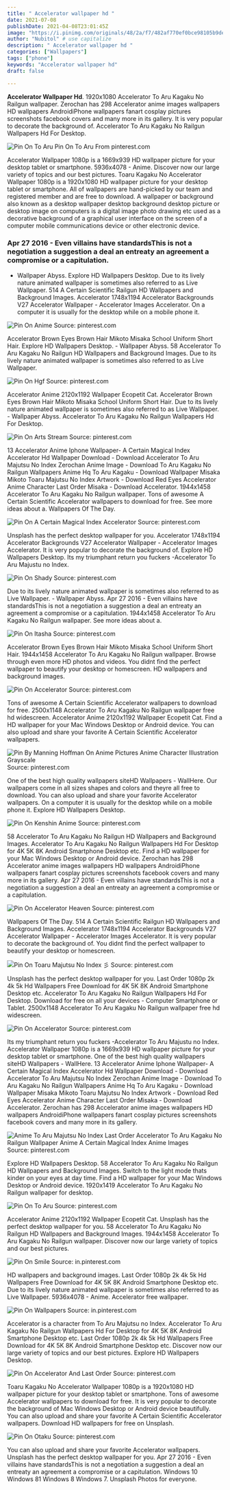 ```yaml
---
title: " Accelerator wallpaper hd "
date: 2021-07-08
publishDate: 2021-04-08T23:01:45Z
image: "https://i.pinimg.com/originals/48/2a/f7/482af770ef0bce98105b9de4e5dc4a4e.jpg"
author: "Nubitol" # use capitalize
description: " Accelerator wallpaper hd "
categories: ["Wallpapers"]
tags: ["phone"]
keywords: "Accelerator wallpaper hd"
draft: false

---
```



**Accelerator Wallpaper Hd**. 1920x1080 Accelerator To Aru Kagaku No Railgun wallpaper. Zerochan has 298 Accelerator anime images wallpapers HD wallpapers AndroidiPhone wallpapers fanart cosplay pictures screenshots facebook covers and many more in its gallery. It is very popular to decorate the background of. Accelerator To Aru Kagaku No Railgun Wallpapers Hd For Desktop.

![Pin On To Aru](https://i.pinimg.com/originals/06/f3/a1/06f3a15f2df45be567c308a93e3aaf68.jpg "Pin On To Aru")
Pin On To Aru From pinterest.com


Accelerator Wallpaper 1080p is a 1669x939 HD wallpaper picture for your desktop tablet or smartphone. 5936x4078 - Anime. Discover now our large variety of topics and our best pictures. Toaru Kagaku No Accelerator Wallpaper 1080p is a 1920x1080 HD wallpaper picture for your desktop tablet or smartphone. All of wallpapers are hand-picked by our team and registered member and are free to download. A wallpaper or background also known as a desktop wallpaper desktop background desktop picture or desktop image on computers is a digital image photo drawing etc used as a decorative background of a graphical user interface on the screen of a computer mobile communications device or other electronic device.

### Apr 27 2016 - Even villains have standardsThis is not a negotiation a suggestion a deal an entreaty an agreement a compromise or a capitulation.

- Wallpaper Abyss. Explore HD Wallpapers Desktop. Due to its lively nature animated wallpaper is sometimes also referred to as Live Wallpaper. 514 A Certain Scientific Railgun HD Wallpapers and Background Images. Accelerator 1748x1194 Accelerator Backgrounds V27 Accelerator Wallpaper - Accelerator Images Accelerator. On a computer it is usually for the desktop while on a mobile phone it.


![Pin On Anime](https://i.pinimg.com/originals/14/af/4a/14af4a763caa30743713467cbcbe661d.png "Pin On Anime")
Source: pinterest.com

Accelerator Brown Eyes Brown Hair Mikoto Misaka School Uniform Short Hair. Explore HD Wallpapers Desktop. - Wallpaper Abyss. 58 Accelerator To Aru Kagaku No Railgun HD Wallpapers and Background Images. Due to its lively nature animated wallpaper is sometimes also referred to as Live Wallpaper.

![Pin On Hgf](https://i.pinimg.com/originals/73/1e/2d/731e2d17fdce9e7b744f26db6d717e18.jpg "Pin On Hgf")
Source: pinterest.com

Accelerator Anime 2120x1192 Wallpaper Ecopetit Cat. Accelerator Brown Eyes Brown Hair Mikoto Misaka School Uniform Short Hair. Due to its lively nature animated wallpaper is sometimes also referred to as Live Wallpaper. - Wallpaper Abyss. Accelerator To Aru Kagaku No Railgun Wallpapers Hd For Desktop.

![Pin On Arts Stream](https://i.pinimg.com/originals/ab/46/de/ab46deb999d9db3c866c83b97d919292.jpg "Pin On Arts Stream")
Source: pinterest.com

13 Accelerator Anime Iphone Wallpaper- A Certain Magical Index Accelerator Hd Wallpaper Download - Download Accelerator To Aru Majutsu No Index Zerochan Anime Image - Download To Aru Kagaku No Railgun Wallpapers Anime Hq To Aru Kagaku - Download Wallpaper Misaka Mikoto Toaru Majutsu No Index Artwork - Download Red Eyes Accelerator Anime Character Last Order Misaka - Download Accelerator. 1944x1458 Accelerator To Aru Kagaku No Railgun wallpaper. Tons of awesome A Certain Scientific Accelerator wallpapers to download for free. See more ideas about a. Wallpapers Of The Day.

![Pin On A Certain Magical Index Accelerator](https://i.pinimg.com/originals/1e/43/7a/1e437aeee9cd16d8b745e0a9861be1f6.jpg "Pin On A Certain Magical Index Accelerator")
Source: pinterest.com

Unsplash has the perfect desktop wallpaper for you. Accelerator 1748x1194 Accelerator Backgrounds V27 Accelerator Wallpaper - Accelerator Images Accelerator. It is very popular to decorate the background of. Explore HD Wallpapers Desktop. Its my triumphant return you fuckers -Accelerator To Aru Majustu no Index.

![Pin On Shady](https://i.pinimg.com/originals/c5/58/87/c558875f4013171b9f75db223ba96ab0.jpg "Pin On Shady")
Source: pinterest.com

Due to its lively nature animated wallpaper is sometimes also referred to as Live Wallpaper. - Wallpaper Abyss. Apr 27 2016 - Even villains have standardsThis is not a negotiation a suggestion a deal an entreaty an agreement a compromise or a capitulation. 1944x1458 Accelerator To Aru Kagaku No Railgun wallpaper. See more ideas about a.

![Pin On Itasha](https://i.pinimg.com/originals/33/ca/ce/33caced473efbf3728248e3f9d0da626.jpg "Pin On Itasha")
Source: pinterest.com

Accelerator Brown Eyes Brown Hair Mikoto Misaka School Uniform Short Hair. 1944x1458 Accelerator To Aru Kagaku No Railgun wallpaper. Browse through even more HD photos and videos. You didnt find the perfect wallpaper to beautify your desktop or homescreen. HD wallpapers and background images.

![Pin On Accelerator](https://i.pinimg.com/originals/9a/6d/55/9a6d556a3a63f0bede51cc200e000b61.jpg "Pin On Accelerator")
Source: pinterest.com

Tons of awesome A Certain Scientific Accelerator wallpapers to download for free. 2500x1148 Accelerator To Aru Kagaku No Railgun wallpaper free hd widescreen. Accelerator Anime 2120x1192 Wallpaper Ecopetit Cat. Find a HD wallpaper for your Mac Windows Desktop or Android device. You can also upload and share your favorite A Certain Scientific Accelerator wallpapers.

![Pin By Manning Hoffman On Anime Pictures Anime Character Illustration Grayscale](https://i.pinimg.com/originals/7b/c0/f5/7bc0f50c77e9bd2ba2792d2540041c75.jpg "Pin By Manning Hoffman On Anime Pictures Anime Character Illustration Grayscale")
Source: pinterest.com

One of the best high quality wallpapers siteHD Wallpapers - WallHere. Our wallpapers come in all sizes shapes and colors and theyre all free to download. You can also upload and share your favorite Accelerator wallpapers. On a computer it is usually for the desktop while on a mobile phone it. Explore HD Wallpapers Desktop.

![Pin On Kenshin Anime](https://i.pinimg.com/originals/d0/d1/69/d0d16972a27a135f0d3375c9499d28bc.jpg "Pin On Kenshin Anime")
Source: pinterest.com

58 Accelerator To Aru Kagaku No Railgun HD Wallpapers and Background Images. Accelerator To Aru Kagaku No Railgun Wallpapers Hd For Desktop for 4K 5K 8K Android Smartphone Desktop etc. Find a HD wallpaper for your Mac Windows Desktop or Android device. Zerochan has 298 Accelerator anime images wallpapers HD wallpapers AndroidiPhone wallpapers fanart cosplay pictures screenshots facebook covers and many more in its gallery. Apr 27 2016 - Even villains have standardsThis is not a negotiation a suggestion a deal an entreaty an agreement a compromise or a capitulation.

![Pin On Accelerator Heaven](https://i.pinimg.com/originals/7e/de/02/7ede02c1a15fb2991111138c5f2cb2a5.jpg "Pin On Accelerator Heaven")
Source: pinterest.com

Wallpapers Of The Day. 514 A Certain Scientific Railgun HD Wallpapers and Background Images. Accelerator 1748x1194 Accelerator Backgrounds V27 Accelerator Wallpaper - Accelerator Images Accelerator. It is very popular to decorate the background of. You didnt find the perfect wallpaper to beautify your desktop or homescreen.

![Pin On Toaru Majutsu No Index 彡](https://i.pinimg.com/736x/22/e4/fb/22e4fbae16f5713372df0c80c7b8c38d.jpg "Pin On Toaru Majutsu No Index 彡")
Source: pinterest.com

Unsplash has the perfect desktop wallpaper for you. Last Order 1080p 2k 4k 5k Hd Wallpapers Free Download for 4K 5K 8K Android Smartphone Desktop etc. Accelerator To Aru Kagaku No Railgun Wallpapers Hd For Desktop. Download for free on all your devices - Computer Smartphone or Tablet. 2500x1148 Accelerator To Aru Kagaku No Railgun wallpaper free hd widescreen.

![Pin On Accelerator](https://i.pinimg.com/originals/da/39/90/da39904aca8f78d5fd25ace3297b23db.png "Pin On Accelerator")
Source: pinterest.com

Its my triumphant return you fuckers -Accelerator To Aru Majustu no Index. Accelerator Wallpaper 1080p is a 1669x939 HD wallpaper picture for your desktop tablet or smartphone. One of the best high quality wallpapers siteHD Wallpapers - WallHere. 13 Accelerator Anime Iphone Wallpaper- A Certain Magical Index Accelerator Hd Wallpaper Download - Download Accelerator To Aru Majutsu No Index Zerochan Anime Image - Download To Aru Kagaku No Railgun Wallpapers Anime Hq To Aru Kagaku - Download Wallpaper Misaka Mikoto Toaru Majutsu No Index Artwork - Download Red Eyes Accelerator Anime Character Last Order Misaka - Download Accelerator. Zerochan has 298 Accelerator anime images wallpapers HD wallpapers AndroidiPhone wallpapers fanart cosplay pictures screenshots facebook covers and many more in its gallery.

![Anime To Aru Majutsu No Index Last Order Accelerator To Aru Kagaku No Railgun Wallpaper Anime A Certain Magical Index Anime Images](https://i.pinimg.com/originals/2e/7e/56/2e7e56ccd1d26ede510ec952857611be.jpg "Anime To Aru Majutsu No Index Last Order Accelerator To Aru Kagaku No Railgun Wallpaper Anime A Certain Magical Index Anime Images")
Source: pinterest.com

Explore HD Wallpapers Desktop. 58 Accelerator To Aru Kagaku No Railgun HD Wallpapers and Background Images. Switch to the light mode thats kinder on your eyes at day time. Find a HD wallpaper for your Mac Windows Desktop or Android device. 1920x1419 Accelerator To Aru Kagaku No Railgun wallpaper for desktop.

![Pin On To Aru](https://i.pinimg.com/originals/06/f3/a1/06f3a15f2df45be567c308a93e3aaf68.jpg "Pin On To Aru")
Source: pinterest.com

Accelerator Anime 2120x1192 Wallpaper Ecopetit Cat. Unsplash has the perfect desktop wallpaper for you. 58 Accelerator To Aru Kagaku No Railgun HD Wallpapers and Background Images. 1944x1458 Accelerator To Aru Kagaku No Railgun wallpaper. Discover now our large variety of topics and our best pictures.

![Pin On Smile](https://i.pinimg.com/originals/a3/0d/3c/a30d3c9101111338d1310e378a57886d.jpg "Pin On Smile")
Source: in.pinterest.com

HD wallpapers and background images. Last Order 1080p 2k 4k 5k Hd Wallpapers Free Download for 4K 5K 8K Android Smartphone Desktop etc. Due to its lively nature animated wallpaper is sometimes also referred to as Live Wallpaper. 5936x4078 - Anime. Accelerator free wallpaper.

![Pin On Wallpapers](https://i.pinimg.com/originals/5f/ff/75/5fff751a3432814559c77c96201a8353.jpg "Pin On Wallpapers")
Source: in.pinterest.com

Accelerator is a character from To Aru Majutsu no Index. Accelerator To Aru Kagaku No Railgun Wallpapers Hd For Desktop for 4K 5K 8K Android Smartphone Desktop etc. Last Order 1080p 2k 4k 5k Hd Wallpapers Free Download for 4K 5K 8K Android Smartphone Desktop etc. Discover now our large variety of topics and our best pictures. Explore HD Wallpapers Desktop.

![Pin On Accelerator And Last Order](https://i.pinimg.com/originals/c8/2b/99/c82b993cc2b4f1891441741a60e4fbf1.png "Pin On Accelerator And Last Order")
Source: pinterest.com

Toaru Kagaku No Accelerator Wallpaper 1080p is a 1920x1080 HD wallpaper picture for your desktop tablet or smartphone. Tons of awesome Accelerator wallpapers to download for free. It is very popular to decorate the background of Mac Windows Desktop or Android device beautifully. You can also upload and share your favorite A Certain Scientific Accelerator wallpapers. Download HD wallpapers for free on Unsplash.

![Pin On Otaku](https://i.pinimg.com/originals/48/2a/f7/482af770ef0bce98105b9de4e5dc4a4e.jpg "Pin On Otaku")
Source: pinterest.com

You can also upload and share your favorite Accelerator wallpapers. Unsplash has the perfect desktop wallpaper for you. Apr 27 2016 - Even villains have standardsThis is not a negotiation a suggestion a deal an entreaty an agreement a compromise or a capitulation. Windows 10 Windows 81 Windows 8 Windows 7. Unsplash Photos for everyone.

